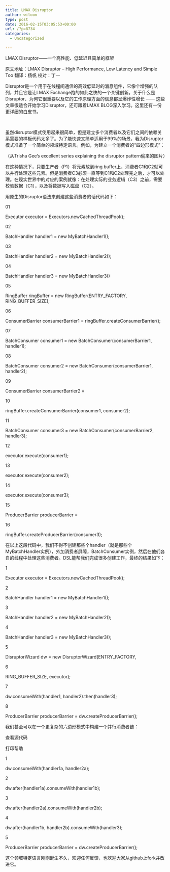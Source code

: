 ```yaml
---
title: LMAX Disruptor
author: wiloon
type: post
date: 2016-02-15T03:05:53+00:00
url: /?p=8734
categories:
  - Uncategorized

---
```

LMAX Disruptor——一个高性能、低延迟且简单的框架
  
原文地址：LMAX Disruptor – High Performance, Low Latency and Simple Too 翻译：杨帆 校对：丁一

Disruptor是一个用于在线程间通信的高效低延时的消息组件，它像个增强的队列，并且它是让LMAX Exchange跑的如此之快的一个关键创新。关于什么是Disruptor、为何它很重要以及它的工作原理方面的信息都呈爆炸性增长 —— 这些文章很适合开始学习Disruptor，还可跟着LMAX BLOG深入学习。这里还有一份更详细的白皮书。

&nbsp;

虽然disruptor模式使用起来很简单，但是建立多个消费者以及它们之间的依赖关系需要的样板代码太多了。为了能快速又简单适用于99%的场景，我为Disruptor模式准备了一个简单的领域特定语言。例如，为建立一个消费者的“四边形模式”：

（从Trisha Gee’s excellent series explaining the disruptor pattern偷来的图片）

在这种情况下，只要生产者（P1）将元素放到ring buffer上，消费者C1和C2就可以并行处理这些元素。但是消费者C3必须一直等到C1和C2处理完之后，才可以处理。在现实世界中的对应的案例就像：在处理实际的业务逻辑（C3）之前，需要校验数据（C1），以及将数据写入磁盘（C2）。

用原生的Disruptor语法来创建这些消费者的话代码如下：

01
  
Executor executor = Executors.newCachedThreadPool();
  
02
  
BatchHandler handler1 = new MyBatchHandler1();
  
03
  
BatchHandler handler2 = new MyBatchHandler2();
  
04
  
BatchHandler handler3 = new MyBatchHandler3()
  
05
  
RingBuffer ringBuffer = new RingBuffer(ENTRY\_FACTORY, RING\_BUFFER_SIZE);
  
06
  
ConsumerBarrier consumerBarrier1 = ringBuffer.createConsumerBarrier();
  
07
  
BatchConsumer consumer1 = new BatchConsumer(consumerBarrier1, handler1);
  
08
  
BatchConsumer consumer2 = new BatchConsumer(consumerBarrier1, handler2);
  
09
  
ConsumerBarrier consumerBarrier2 =
  
10
  
ringBuffer.createConsumerBarrier(consumer1, consumer2);
  
11
  
BatchConsumer consumer3 = new BatchConsumer(consumerBarrier2, handler3);
  
12
  
executor.execute(consumer1);
  
13
  
executor.execute(consumer2);
  
14
  
executor.execute(consumer3);
  
15
  
ProducerBarrier producerBarrier =
  
16
  
ringBuffer.createProducerBarrier(consumer3);
  
在以上这段代码中，我们不得不创建那些个handler（就是那些个MyBatchHandler实例），外加消费者屏障，BatchConsumer实例，然后在他们各自的线程中处理这些消费者。DSL能帮我们完成很多创建工作，最终的结果如下：

1
  
Executor executor = Executors.newCachedThreadPool();
  
2
  
BatchHandler handler1 = new MyBatchHandler1();
  
3
  
BatchHandler handler2 = new MyBatchHandler2();
  
4
  
BatchHandler handler3 = new MyBatchHandler3();
  
5
  
DisruptorWizard dw = new DisruptorWizard(ENTRY_FACTORY,
  
6
  
RING\_BUFFER\_SIZE, executor);
  
7
  
dw.consumeWith(handler1, handler2).then(handler3);
  
8
  
ProducerBarrier producerBarrier = dw.createProducerBarrier();
  
我们甚至可以在一个更复杂的六边形模式中构建一个并行消费者链：

查看源代码
  
打印帮助
  
1
  
dw.consumeWith(handler1a, handler2a);
  
2
  
dw.after(handler1a).consumeWith(handler1b);
  
3
  
dw.after(handler2a).consumeWith(handler2b);
  
4
  
dw.after(handler1b, handler2b).consumeWith(handler3);
  
5
  
ProducerBarrier producerBarrier = dw.createProducerBarrier();
  
这个领域特定语言刚刚诞生不久，欢迎任何反馈，也欢迎大家从github上fork并改进它。